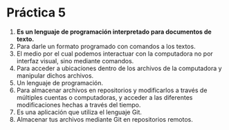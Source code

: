# Práctica 5

1. **Es un lenguaje de programación interpretado para documentos de texto.**
2. Para darle un formato programado con comandos a los textos.
3. El medio por el cual podemos interactuar con la computadora no por interfaz visual, sino mediante comandos.
4. Para acceder a ubicaciones dentro de los archivos de la computadora y manipular dichos archivos.
5. Un lenguaje de programación.
6. Para almacenar archivos en repositorios y modificarlos a través de múltiples cuentas o computadoras, y acceder a las diferentes modificaciones hechas a través del tiempo.
7. Es una aplicación que utiliza el lenguaje Git.
8. Almacenar tus archivos mediante Git en repositorios remotos.
